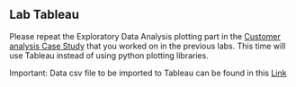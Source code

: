 ## Lab Tableau

Please repeat the Exploratory Data Analysis plotting part in the [Customer analysis Case Study](https://github.com/raafat-hantoush/IH_RH_DA_FT_MAR_2022/blob/main/Class_Materials/Case_Studies/Customer_Analysis_Case_Study/Activities.md) that you worked on in the previous labs. This time will use Tableau instead of using python plotting libraries.

Important:  Data csv file to be imported to Tableau can be found in this [Link](https://github.com/raafat-hantoush/IH_RH_DA_FT_MAR_2022/blob/main/Class_Materials/Case_Studies/Customer_Analysis_Case_Study/Data/Data_Marketing_Customer_Analysis_Round3.csv)


